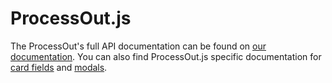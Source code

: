 ProcessOut.js
=====================

The ProcessOut's full API documentation can be found on [our documentation](https://docs.processout.com).
You can also find ProcessOut.js specific documentation for [card fields](https://docs.processout.com/payments/processoutjs/) and [modals](https://docs.processout.com/payments/payment-modal/).
